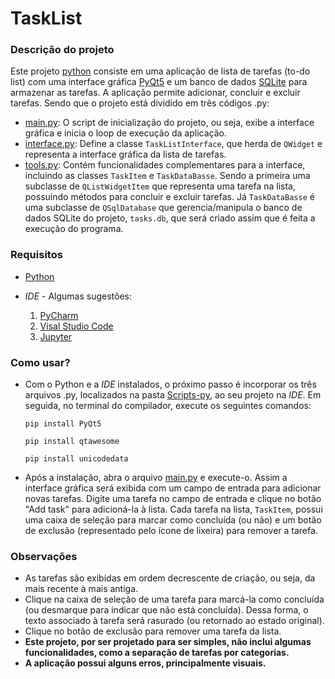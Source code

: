 # TaskList

 ### Descrição do projeto
  Este projeto [python](https://python.org) consiste em uma aplicação de lista de tarefas (to-do list) com uma interface gráfica [PyQt5](https://pypi.org/project/PyQt5/) e um banco de dados [SQLite](https://www.sqlite.org/index.html) para armazenar as tarefas. A aplicação permite adicionar, concluir e excluir tarefas. Sendo que o projeto está dividido em três códigos .py:
  - [main.py](/Scripts-py/main.py): O script de inicialização do projeto, ou seja, exibe a interface gráfica e inicia o loop de execução da aplicação.
  - [interface.py](/Scripts-py/interface.py): Define a classe `TaskListInterface`, que herda de `QWidget` e representa a interface gráfica da lista de tarefas.
  - [tools.py](/Scripts-py/tools.py): Contém funcionalidades complementares para a interface, incluindo as classes `TaskItem` e `TaskDataBasse`. Sendo a primeira uma subclasse de `QListWidgetItem` que representa uma tarefa na lista, possuindo métodos para concluir e excluir tarefas. Já `TaskDataBasse` é uma subclasse de `QSqlDatabase` que gerencia/manipula o banco de dados SQLite do projeto, `tasks.db`, que será criado assim que é feita a execução do programa.

 ### Requisitos
  * [Python](https://www.python.org/downloads/)
  
  * *IDE* - Algumas sugestões:
   
      1. [PyCharm](https://www.jetbrains.com/pt-br/pycharm/)
      2. [Visal Studio Code](https://code.visualstudio.com/)
      3. [Jupyter](https://jupyter.org/)

 ### Como usar?
  - Com o Python e a *IDE* instalados, o próximo passo é incorporar os três arquivos .py, localizados na pasta [Scripts-py](/Scripts-py), ao seu projeto na *IDE*. Em seguida, no terminal do compilador, execute os seguintes comandos:
  
     ```
     pip install PyQt5
     ```
  
     ```
     pip install qtawesome
     ```
  
     ```
     pip install unicodedata
     ```
 
  - Após a instalação, abra o arquivo [main.py](/Scripts-py/main.py) e execute-o. Assim a interface gráfica será exibida com um campo de entrada para adicionar novas tarefas. Digite uma tarefa no campo de entrada e clique no botão "Add task" para adicioná-la à lista. Cada tarefa na lista, `TaskItem`, possui uma caixa de seleção para marcar como concluída (ou não) e um botão de exclusão (representado pelo ícone de lixeira) para remover a tarefa.

 ### Observações
  - As tarefas são exibidas em ordem decrescente de criação, ou seja, da mais recente à mais antiga.
  - Clique na caixa de seleção de uma tarefa para marcá-la como concluída (ou desmarque para indicar que não está concluída). Dessa forma, o texto associado à tarefa será rasurado (ou retornado ao estado original).
  - Clique no botão de exclusão para remover uma tarefa da lista.
  - **Este projeto, por ser projetado para ser simples, não inclui algumas funcionalidades, como a separação de tarefas por categorias.**
  - **A aplicação possui alguns erros, principalmente visuais.**
